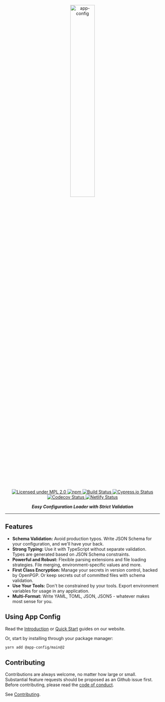 <p align="center">
  <img src="https://app-config.dev/hero.png" width="40%" align="center" alt="app-config">
</p>

<p align="center">
  <a href="https://www.mozilla.org/en-US/MPL/2.0/">
    <img alt="Licensed under MPL 2.0" src="https://img.shields.io/badge/license-MPL_2.0-green.svg?style=flat-square"/>
  </a>
  <a href="https://www.npmjs.com/package/@app-config/main">
    <img alt="npm" src="https://img.shields.io/npm/v/@app-config/main.svg?style=flat-square"/>
  </a>
  <a href="https://github.com/launchcodedev/app-config/actions">
    <img alt="Build Status" src="https://img.shields.io/github/actions/workflow/status/launchcodedev/app-config/main.yml?style=flat-square"/>
  </a>
  <a href="https://dashboard.cypress.io/projects/fm6zcy/runs">
    <img alt="Cypress.io Status" src="https://img.shields.io/endpoint?url=https://dashboard.cypress.io/badge/simple/fm6zcy/master&style=flat-square&logo=cypress"/>
  </a>
  <a href="https://app.codecov.io/gh/launchcodedev/app-config">
    <img alt="Codecov Status" src="https://img.shields.io/codecov/c/github/launchcodedev/app-config?style=flat-square&token=DBB21R1OEY"/>
  </a>
  <a href="https://app-config.dev">
    <img alt="Netlify Status" src="https://img.shields.io/netlify/8a8b48b6-cae6-4fd9-a085-a39f9d4ac140?style=flat-square"/>
  </a>
</p>

<p align="center">
  <i><b>Easy Configuration Loader with Strict Validation</b></i>
</p>

---

## Features

- **Schema Validation:** Avoid production typos. Write JSON Schema for your configuration, and we'll have your back.
- **Strong Typing:** Use it with TypeScript without separate validation. Types are generated based on JSON Schema constraints.
- **Powerful and Robust:** Flexible parsing extensions and file loading strategies. File merging, environment-specific values and more.
- **First Class Encryption:** Manage your secrets in version control, backed by OpenPGP. Or keep secrets out of committed files with schema validation.
- **Use Your Tools:** Don't be constrained by your tools. Export environment variables for usage in any application.
- **Multi-Format:** Write YAML, TOML, JSON, JSON5 - whatever makes most sense for you.

## Using App Config

Read the [Introduction](https://app-config.dev/guide/intro/) or [Quick Start](https://app-config.dev/guide/intro/quick-start/) guides on our website.

Or, start by installing through your package manager:

```sh
yarn add @app-config/main@2
```

## Contributing

Contributions are always welcome, no matter how large or small.
Substantial feature requests should be proposed as an Github issue first.
Before contributing, please read the [code of conduct](./CODE_OF_CONDUCT.md).

See [Contributing](./CONTRIBUTING.md).
